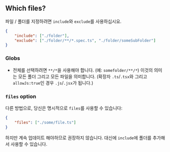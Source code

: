 ## Which files?

파일 / 폴더를 지정하려면 `include`와 `exclude`를 사용하십시요.

```json
{
    "include": ["./folder"],
    "exclude": ["./folder/**/*.spec.ts", "./folder/someSubFolder"]
}
```

### Globs

-   전체를 선택하려면 `**/*`을 사용해야 합니다. (예: `somefolder/**/*`) 이것의 의미는 모든 폴더 그리고 모든 파일을 의미합니다. (확장자 `.ts`/`.tsx`와 그리고 `allowJs:true`인 경우 `.js`/`.jsx`가 됩니다.)

### `files` option

다른 방법으로, 당신은 명시적으로 `files`를 사용할 수 있습니다:

```json
{
    "files": ["./some/file.ts"]
}
```

하지만 계속 업데이트 해야하므로 권장하지 않습니다. 대신에 `include`에 폴더를 추가해서 사용할 수 있습니다.
